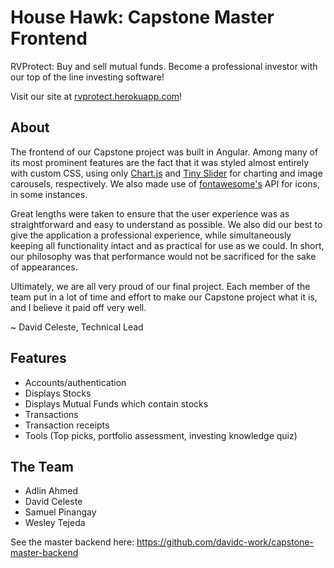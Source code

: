 # House Hawk: Capstone Master Frontend

RVProtect: Buy and sell mutual funds.  Become a professional investor with our top of the line investing software!

Visit our site at <a href="https://rvprotect.herokuapp.com/">rvprotect.herokuapp.com</a>!

## About

The frontend of our Capstone project was built in Angular.  Among many of its most prominent features are the fact that it was styled almost entirely with custom CSS, using only <a href="https://www.chartjs.org/">Chart.js</a> and <a href="https://github.com/ganlanyuan/tiny-slider">Tiny Slider</a> for charting and image carousels, respectively.  We also made use of <a href="https://fontawesome.com/">fontawesome's</a> API for icons, in some instances.

Great lengths were taken to ensure that the user experience was as straightforward and easy to understand as possible.  We also did our best to give the application a professional experience, while simultaneously keeping all functionality intact and as practical for use as we could.  In short, our philosophy was that performance would not be sacrificed for the sake of appearances.

Ultimately, we are all very proud of our final project.  Each member of the team put in a lot of time and effort to make our Capstone project what it is, and I believe it paid off very well.

~ David Celeste, Technical Lead

## Features
- Accounts/authentication
- Displays Stocks
- Displays Mutual Funds which contain stocks
- Transactions
- Transaction receipts
- Tools (Top picks, portfolio assessment, investing knowledge quiz)

## The Team
- Adlin Ahmed
- David Celeste
- Samuel Pinangay
- Wesley Tejeda

See the master backend here: https://github.com/davidc-work/capstone-master-backend
